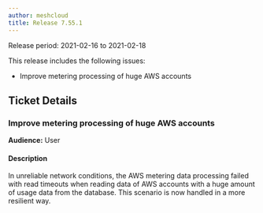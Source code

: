 ```yaml
---
author: meshcloud
title: Release 7.55.1
---
```


Release period: 2021-02-16 to 2021-02-18

This release includes the following issues:
* Improve metering processing of huge AWS accounts
<!--truncate-->

## Ticket Details
### Improve metering processing of huge AWS accounts
**Audience:** User


#### Description
In unreliable network conditions, the AWS metering data processing failed with read timeouts when reading data of AWS
accounts with a huge amount of usage data from the database. This scenario is now handled in a more resilient way.

